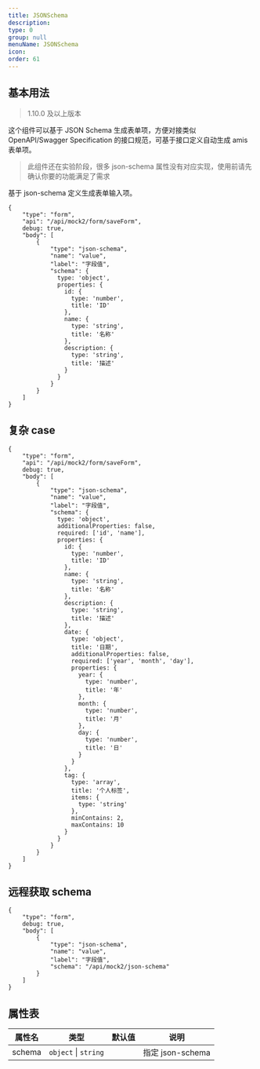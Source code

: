 ```yaml
---
title: JSONSchema
description:
type: 0
group: null
menuName: JSONSchema
icon:
order: 61
---
```


## 基本用法

> 1.10.0 及以上版本

这个组件可以基于 JSON Schema 生成表单项，方便对接类似 OpenAPI/Swagger Specification 的接口规范，可基于接口定义自动生成 amis 表单项。

> 此组件还在实验阶段，很多 json-schema 属性没有对应实现，使用前请先确认你要的功能满足了需求

基于 json-schema 定义生成表单输入项。

```schema: scope="body"
{
    "type": "form",
    "api": "/api/mock2/form/saveForm",
    debug: true,
    "body": [
        {
            "type": "json-schema",
            "name": "value",
            "label": "字段值",
            "schema": {
              type: 'object',
              properties: {
                id: {
                  type: 'number',
                  title: 'ID'
                },
                name: {
                  type: 'string',
                  title: '名称'
                },
                description: {
                  type: 'string',
                  title: '描述'
                }
              }
            }
        }
    ]
}
```

## 复杂 case

```schema: scope="body"
{
    "type": "form",
    "api": "/api/mock2/form/saveForm",
    debug: true,
    "body": [
        {
            "type": "json-schema",
            "name": "value",
            "label": "字段值",
            "schema": {
              type: 'object',
              additionalProperties: false,
              required: ['id', 'name'],
              properties: {
                id: {
                  type: 'number',
                  title: 'ID'
                },
                name: {
                  type: 'string',
                  title: '名称'
                },
                description: {
                  type: 'string',
                  title: '描述'
                },
                date: {
                  type: 'object',
                  title: '日期',
                  additionalProperties: false,
                  required: ['year', 'month', 'day'],
                  properties: {
                    year: {
                      type: 'number',
                      title: '年'
                    },
                    month: {
                      type: 'number',
                      title: '月'
                    },
                    day: {
                      type: 'number',
                      title: '日'
                    }
                  }
                },
                tag: {
                  type: 'array',
                  title: '个人标签',
                  items: {
                    type: 'string'
                  },
                  minContains: 2,
                  maxContains: 10
                }
              }
            }
        }
    ]
}
```

## 远程获取 schema

```schema: scope="body"
{
    "type": "form",
    debug: true,
    "body": [
        {
            "type": "json-schema",
            "name": "value",
            "label": "字段值",
            "schema": "/api/mock2/json-schema"
        }
    ]
}
```

## 属性表

| 属性名 | 类型                 | 默认值 | 说明             |
| ------ | -------------------- | ------ | ---------------- |
| schema | `object` \| `string` |        | 指定 json-schema |
